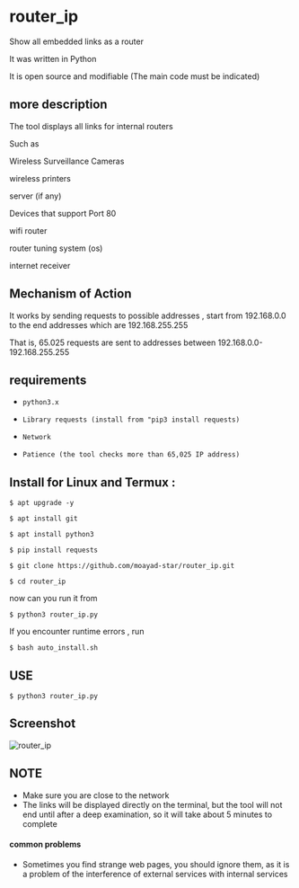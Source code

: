 
# router_ip 

Show all embedded links as a router 

It was written in Python 

It is open source and modifiable (The main code must be indicated) 


## more description 

The tool displays all links for internal routers 

Such as 


Wireless Surveillance Cameras 

wireless printers 

server (if any) 

Devices that support Port 80 

wifi router 

router tuning system (os) 

internet receiver 


##  Mechanism of Action 

It works by sending requests to possible addresses , start from 192.168.0.0 to the end addresses which are 192.168.255.255 

That is, 65.025 requests are sent to addresses between 192.168.0.0-192.168.255.255

## requirements 

* `python3.x`


* `Library requests (install from "pip3 install requests) `


* `Network `


* `Patience (the tool checks more than 65,025 IP address)`


## Install for Linux and Termux :

```
$ apt upgrade -y 
```
```
$ apt install git 
```
```
$ apt install python3 
```
```
$ pip install requests 
```
```
$ git clone https://github.com/moayad-star/router_ip.git 
```
```
$ cd router_ip 
```

now can you run it from 
```
$ python3 router_ip.py 
```

If you encounter runtime errors , run
```
$ bash auto_install.sh
```


## USE 
```
$ python3 router_ip.py
```


## Screenshot 

![router_ip](https://user-images.githubusercontent.com/60769512/185744673-993faeec-a77b-4d41-8eb1-182cd6608181.png)


## NOTE 


* Make sure you are close to the network 
* The links will be displayed directly on the terminal, but the tool will not end until after a deep examination, so it will take about 5 minutes to complete 


#### common problems 

* Sometimes you find strange web pages, you should ignore them, as it is a problem of the interference of external services with internal services
